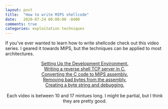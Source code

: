 ```yaml
---
layout: post
title:  "How to write MIPS shellcode"
date:   2020-07-24 00:00:00 -0400
comments: true
categories: exploitation techniques
---
```


If you've ever wanted to learn how to write shellcode check out this video series. I geared it towards MIPS, but the techniques can be applied to most architectures.

<div style="text-align: center;">
	<a href="https://www.youtube.com/watch?v=0-_Wtz5L9ZY">Setting Up the Development Environment.</a>
	<br>
	<a href="https://www.youtube.com/watch?v=u3COf_kJ8sk">Writing a reverse shell TCP server in C.</a>
	<br>
	<a href="https://www.youtube.com/watch?v=v00IC3WOgio">Converting the C code to MIPS assembly.</a>
	<br>
	<a href="https://www.youtube.com/watch?v=pemZ03sytJs">Removing bad bytes from the assembly.</a>
	<br>
	<a href="https://www.youtube.com/watch?v=ZrsO_NZmoXU">Creating a byte string and debugging.</a>
	<br>
	<br>
	Each video is between 10 and 17 mintues long. I might be partial, but I think they are pretty good.
</div>




